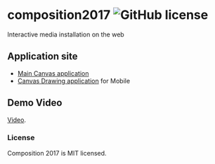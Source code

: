 

# composition2017 ![GitHub license](https://img.shields.io/badge/license-MIT-blue.svg) 

  Interactive media installation on the web

## Application site

* [Main Canvas application](https://drpaint.herokuapp.com/main.html)
* [Canvas Drawing application](https://drpaint.herokuapp.com/canvas.html) for Mobile


## Demo Video

[Video](https://vimeo.com/223936815).

### License

Composition 2017 is MIT licensed.
